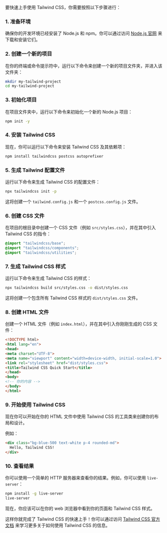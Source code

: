 
要快速上手使用 Tailwind CSS，你需要按照以下步骤进行：

### 1. 准备环境

确保你的开发环境已经安装了 Node.js 和 npm。你可以通过访问 [Node.js 官网](https://nodejs.org/) 来下载和安装它们。

### 2. 创建一个新的项目

在你的终端或命令提示符中，运行以下命令来创建一个新的项目文件夹，并进入该文件夹：

```sh
mkdir my-tailwind-project
cd my-tailwind-project
```

### 3. 初始化项目

在项目文件夹中，运行以下命令来初始化一个新的 Node.js 项目：

```sh
npm init -y
```

### 4. 安装 Tailwind CSS

现在，你可以运行以下命令来安装 Tailwind CSS 及其依赖项：

```sh
npm install tailwindcss postcss autoprefixer
```

### 5. 生成 Tailwind 配置文件

运行以下命令来生成 Tailwind CSS 的配置文件：

```sh
npx tailwindcss init -p
```

这将创建一个 `tailwind.config.js` 和一个 `postcss.config.js` 文件。

### 6. 创建 CSS 文件

在项目的根目录中创建一个 CSS 文件（例如 `src/styles.css`），并在其中引入 Tailwind CSS 的指令：

```css
@import "tailwindcss/base";
@import "tailwindcss/components";
@import "tailwindcss/utilities";
```

### 7. 生成 Tailwind CSS 样式

运行以下命令来生成 Tailwind CSS 的样式：

```sh
npx tailwindcss build src/styles.css -o dist/styles.css
```

这将创建一个包含所有 Tailwind CSS 样式的 `dist/styles.css` 文件。

### 8. 创建 HTML 文件

创建一个 HTML 文件（例如 `index.html`），并在其中引入你刚刚生成的 CSS 文件：

```html
<!DOCTYPE html>
<html lang="en">
<head>
<meta charset="UTF-8">
<meta name="viewport" content="width=device-width, initial-scale=1.0">
<link rel="stylesheet" href="dist/styles.css">
<title>Tailwind CSS Quick Start</title>
</head>
<body>
<!-- 你的内容 -->
</body>
</html>
```

### 9. 开始使用 Tailwind CSS

现在你可以开始在你的 HTML 文件中使用 Tailwind CSS 的工具类来创建你的布局和设计。

例如：

```html
<div class="bg-blue-500 text-white p-4 rounded-md">
  Hello, Tailwind CSS!
</div>
```

### 10. 查看结果

你可以使用一个简单的 HTTP 服务器来查看你的结果。例如，你可以使用 `live-server`：

```sh
npm install -g live-server
live-server
```

现在，你应该可以在你的 web 浏览器中看到你的页面和 Tailwind CSS 样式。

这样你就完成了 Tailwind CSS 的快速上手！你可以通过访问 [Tailwind CSS 官方文档](https://tailwindcss.com/docs) 来学习更多关于如何使用 Tailwind CSS 的信息。
